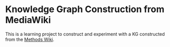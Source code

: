 # Knowledge Graph Construction from MediaWiki


This is a learning project to construct and experiment with a KG constructed from the [Methods Wiki](https://sustainabilitymethods.org).